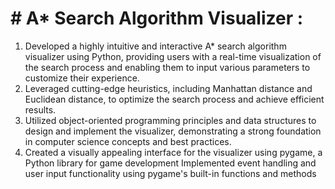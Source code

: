 
# # A* Search Algorithm Visualizer :

1. Developed a highly intuitive and interactive A* search algorithm visualizer using Python, providing users with a real-time visualization of the search process and enabling them to input various parameters to customize their experience.
2. Leveraged cutting-edge heuristics, including Manhattan distance and Euclidean distance, to optimize the search process and achieve efficient results.
3. Utilized object-oriented programming principles and data structures to design and implement the visualizer, demonstrating a strong foundation in computer science concepts and best practices.
4. Created a visually appealing interface for the visualizer using pygame, a Python library for game development
Implemented event handling and user input functionality using pygame's built-in functions and methods

